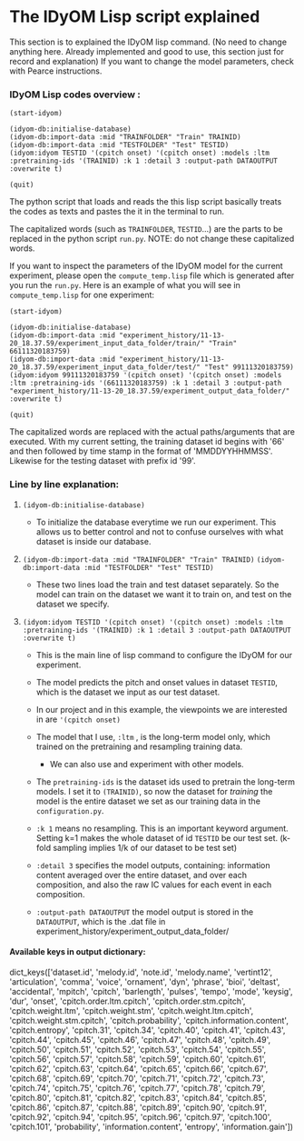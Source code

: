 # The IDyOM Lisp script explained

This section is to explained the IDyOM lisp command. 
(No need to change anything here. Already implemented and good to use, this section just for record and explanation)
If you want to change the model parameters, check with Pearce instructions. 

### IDyOM Lisp codes overview :
 ```` 
(start-idyom)

(idyom-db:initialise-database)    
(idyom-db:import-data :mid "TRAINFOLDER" "Train" TRAINID)    
(idyom-db:import-data :mid "TESTFOLDER" "Test" TESTID)
(idyom:idyom TESTID '(cpitch onset) '(cpitch onset) :models :ltm :pretraining-ids '(TRAINID) :k 1 :detail 3 :output-path DATAOUTPUT :overwrite t)

(quit)
````

The python script that loads and reads the this lisp script basically 
treats the codes as texts and pastes the it in the terminal to run. 


The capitalized words (such as `TRAINFOLDER`, `TESTID`...) are the parts to be replaced in the python script `run.py`. 
NOTE: do not change these capitalized words. 

If you want to inspect the parameters of the IDyOM model for the current experiment, 
please open the `compute_temp.lisp` file which is generated after you run the `run.py`. 
Here is an example of what you will see in `compute_temp.lisp` for one experiment:

 ```` 
(start-idyom)

(idyom-db:initialise-database)    
(idyom-db:import-data :mid "experiment_history/11-13-20_18.37.59/experiment_input_data_folder/train/" "Train" 66111320183759)    
(idyom-db:import-data :mid "experiment_history/11-13-20_18.37.59/experiment_input_data_folder/test/" "Test" 99111320183759)
(idyom:idyom 99111320183759 '(cpitch onset) '(cpitch onset) :models :ltm :pretraining-ids '(66111320183759) :k 1 :detail 3 :output-path "experiment_history/11-13-20_18.37.59/experiment_output_data_folder/" :overwrite t)

(quit)
````

   The capitalized words are replaced with the actual paths/arguments that are executed.
   With my current setting, the training dataset id begins with '66' and then followed by time stamp in the format of 'MMDDYYHHMMSS'.
   Likewise for the testing dataset with prefix id '99'. 


### Line by line explanation:

 1. `(idyom-db:initialise-database)`
   
     - To initialize the database everytime we run our experiment. This allows us to better control and not to confuse
     ourselves with what dataset is inside our database. 
 
 2. `(idyom-db:import-data :mid "TRAINFOLDER" "Train" TRAINID)`
    `(idyom-db:import-data :mid "TESTFOLDER" "Test" TESTID)`
    
     - These two lines load the train and test dataset separately. So the model can train on the dataset we want it to train on, 
     and test on the dataset we specify.

3. `(idyom:idyom TESTID '(cpitch onset) '(cpitch onset) :models :ltm :pretraining-ids '(TRAINID) :k 1 :detail 3 :output-path DATAOUTPUT :overwrite t)`
     
     - This is the main line of lisp command to configure the IDyOM for our experiment. 
     
     - The model predicts the pitch and onset values in dataset `TESTID`, which is the dataset we input as our test dataset.  
     
     - In our project and in this example, the viewpoints we are interested in are `'(cpitch onset)`
 
     - The model that I use, `:ltm` , is the long-term model only, which trained on the pretraining and resampling training data.
        - We can also use and experiment with other models. 
             
     - The `pretraining-ids` is the dataset ids used to pretrain the long-term models. 
       I set it to `(TRAINID)`, so now the dataset for *training* the model is the entire dataset we set as our training data in the `configuration.py`. 
       
     - `:k 1` means no resampling. This is an important keyword argument. 
       Setting k=1 makes the whole dataset of id `TESTID` be our test set.
       (k-fold sampling implies 1/k of our dataset to be test set)
    
     - `:detail 3` specifies the model outputs, containing: information content averaged over the entire dataset, and over each composition, 
        and also the raw IC values for each event in each composition. 
     
     - `:output-path DATAOUTPUT` the model output is stored in the `DATAOUTPUT`, which is the .dat file in 
        experiment_history/experiment_output_data_folder/
        
        
#### Available keys in output dictionary: 

dict_keys(['dataset.id', 'melody.id', 'note.id', 'melody.name', 'vertint12', 'articulation', 'comma', 'voice', 'ornament', 'dyn', 'phrase', 'bioi', 'deltast', 'accidental', 'mpitch', 'cpitch', 'barlength', 'pulses', 'tempo', 'mode', 'keysig', 'dur', 'onset', 'cpitch.order.ltm.cpitch', 'cpitch.order.stm.cpitch', 'cpitch.weight.ltm', 'cpitch.weight.stm', 'cpitch.weight.ltm.cpitch', 'cpitch.weight.stm.cpitch', 'cpitch.probability', 'cpitch.information.content', 'cpitch.entropy', 'cpitch.31', 'cpitch.34', 'cpitch.40', 'cpitch.41', 'cpitch.43', 'cpitch.44', 'cpitch.45', 'cpitch.46', 'cpitch.47', 'cpitch.48', 'cpitch.49', 'cpitch.50', 'cpitch.51', 'cpitch.52', 'cpitch.53', 'cpitch.54', 'cpitch.55', 'cpitch.56', 'cpitch.57', 'cpitch.58', 'cpitch.59', 'cpitch.60', 'cpitch.61', 'cpitch.62', 'cpitch.63', 'cpitch.64', 'cpitch.65', 'cpitch.66', 'cpitch.67', 'cpitch.68', 'cpitch.69', 'cpitch.70', 'cpitch.71', 'cpitch.72', 'cpitch.73', 'cpitch.74', 'cpitch.75', 'cpitch.76', 'cpitch.77', 'cpitch.78', 'cpitch.79', 'cpitch.80', 'cpitch.81', 'cpitch.82', 'cpitch.83', 'cpitch.84', 'cpitch.85', 'cpitch.86', 'cpitch.87', 'cpitch.88', 'cpitch.89', 'cpitch.90', 'cpitch.91', 'cpitch.92', 'cpitch.94', 'cpitch.95', 'cpitch.96', 'cpitch.97', 'cpitch.100', 'cpitch.101', 'probability', 'information.content', 'entropy', 'information.gain'])
